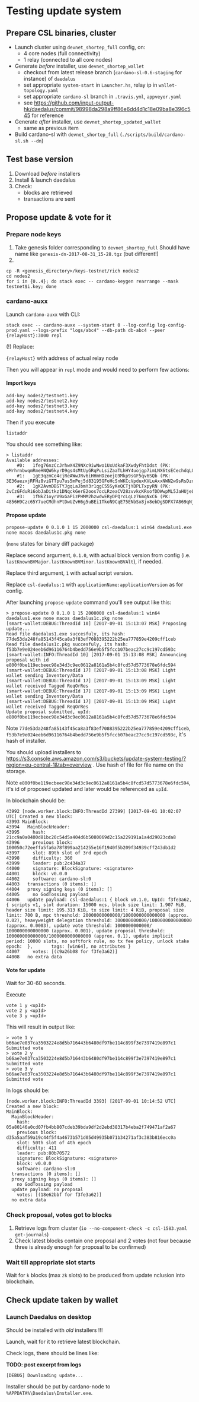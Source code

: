 # Testing update system

## Prepare CSL binaries, cluster

* Launch cluster using `devnet_shortep_full` config, on:
   * 4 core nodes (full connectivity)
   * 1 relay (connected to all core nodes)
* Generate *before* installer, use `devnet_shortep_wallet`
   * checkout from latest release branch (`cardano-sl-0.6-staging` for instance) of `daedalus`
   * set appropriate `system-start` in `Launcher.hs`, relay ip in `wallet-topology.yaml`
   * set appropriate `cardano-sl` branch in `.travis.yml`, `appveyor.yaml`
   * see https://github.com/input-output-hk/daedalus/commit/98998da298a9ff86e6dd4d1c18e09ba8e396c545 for reference
* Generate *after* installer, use `devnet_shortep_updated_wallet`
   * same as previous item
* Build cardano-sl with `devnet_shortep_full` (`./scripts/build/cardano-sl.sh --dn`)

## Test base version

1. Download *before* installers
2. Install & launch daedalus
3. Check:
    * blocks are retrieved
    * transactions are sent

## Propose update & vote for it

### Prepare node keys

1. Take genesis folder corresponding to `devnet_shortep_full`
Should have name like `genesis-dn-2017-08-31_15-28.tgz` (but different!)
2.

```
cp -R <genesis_directory>/keys-testnet/rich nodes2
cd nodes2
for i in {0..4}; do stack exec -- cardano-keygen rearrange --mask testnet$i.key; done
```

### cardano-auxx

Launch `cardano-auxx` with CLI:

```
stack exec -- cardano-auxx --system-start 0 --log-config log-config-prod.yaml --logs-prefix "logs/abc4" --db-path db-abc4 --peer {relayHost}:3000 repl
```

(!) Replace:

`{relayHost}` with address of actual relay node

Then you will appear in `repl` mode and would need to perform few actions:

#### Import keys

```
add-key nodes2/testnet1.key
add-key nodes2/testnet2.key
add-key nodes2/testnet3.key
add-key nodes2/testnet4.key
```

Then if you execute

```
listaddr
```

You should see something like:

```
> listaddr
Available addresses:
    #0:   1feg76nzCcJrhwX4Z9NXc9iwNwo1UxUdkaF3XwdyFhtDdst (PK: eMrhrnbwqmRmeHNQW6kyrD9gs4sMtUyGRqPuLsiZaaTLhHY4uojgp7imLNX6tsECechdqLUB92APfs6Er1BJv6E)
    #1:   1gE3qzmCe4cjReAWwJRv6iHHmHDzoejG9Mkp9sGF5qv6SQb (PK: 3E36aezxjRFHz8viGTTpu7us5mPej5d83195GFoHcSnWKCcVpduxKVLuAxxNWN2w9sRsDzdxfVeQpqWkumEJGYUN)
    #2:   1gK2AvmDBSTYJgqLaJbmY3r1qgC55SyKeQCTjYDPLTxpyRN (PK: 2vCzGFduRi6obJaDitkz1DNqckGerE2oos7ocLRzeaCV28zvvkcKRsofDDWwpML5JaHUjeLKjFGnjmCZnhu2XjGJ)
    #3:   1fNkZ1oyrV9xGaPizPHMM2hzwdwERyDPQrcLqLz76mqNxC6 (PK: 4856H9Czc65Y7ueCMdhnPtDwUZvH6g5uBEi1TkoN9CqE75ENbSx8jx8ebDgSDFX7A869qNjBe4n9SgZ74NSyr7xx)
```

#### Propose update

```
propose-update 0 0.1.0 1 15 2000000 csl-daedalus:1 win64 daedalus1.exe none macos daedalus1c.pkg none
```
(`none` states for binary diff package)

Replace second argument, `0.1.0`, with actual block version from config (i.e. `lastKnownBVMajor.lastKnownBVMinor.lastKnownBVAlt`), if needed.

Replace third argument, `1` with actual script version.

Replace `csl-daedalus:1` with `applicationName:applicationVersion` as for config.

After launching `propose-update` command you'll see output like this:

```
> propose-update 0 0.1.0 1 15 2000000 csl-daedalus:1 win64 daedalus1.exe none macos daedalus1c.pkg none
[smart-wallet:DEBUG:ThreadId 10] [2017-09-01 15:13:07 MSK] Proposing update...
Read file daedalus1.exe succesfuly, its hash: 77de53da248fa85143f45ca8a3f83ef7088395222b25ea777859e4209cff1ceb
Read file daedalus1c.pkg succesfuly, its hash: f53b7e9e024eeb6d96116764b4bedd756e9b5f5fccb07beac27cc9c197cd593c
[smart-wallet:INFO:ThreadId 10] [2017-09-01 15:13:08 MSK] Announcing proposal with id e800f0be119ecbeec98e34d3c9ec0612a8161a5b4c8fcd57d5773678e6fdc594
[smart-wallet:DEBUG:ThreadId 17] [2017-09-01 15:13:08 MSK] Light wallet sending Inventory/Data
[smart-wallet:DEBUG:ThreadId 17] [2017-09-01 15:13:09 MSK] Light wallet received Tagged ReqOrRes
[smart-wallet:DEBUG:ThreadId 17] [2017-09-01 15:13:09 MSK] Light wallet sending Inventory/Data
[smart-wallet:DEBUG:ThreadId 17] [2017-09-01 15:13:09 MSK] Light wallet received Tagged ReqOrRes
Update proposal submitted, upId: e800f0be119ecbeec98e34d3c9ec0612a8161a5b4c8fcd57d5773678e6fdc594 
```

Note `77de53da248fa85143f45ca8a3f83ef7088395222b25ea777859e4209cff1ceb`, `f53b7e9e024eeb6d96116764b4bedd756e9b5f5fccb07beac27cc9c197cd593c`, it's hash of installer.

You should upload installers to https://s3.console.aws.amazon.com/s3/buckets/update-system-testing/?region=eu-central-1&tab=overview . Use hash of file for file name on the storage.

Note `e800f0be119ecbeec98e34d3c9ec0612a8161a5b4c8fcd57d5773678e6fdc594`, it's id of proposed updated and later would be referenced as `upId`.

In blockchain should be:

```
43992 [node.worker.block:INFO:ThreadId 27399] [2017-09-01 10:02:07 UTC] Created a new block:
43993 MainBlock:
43994   MainBlockHeader:
43995     hash: 21cc9a0a0400d81bc20c54d5a404d6b5080069d2c15a229191a1a4d29023cda8
43996     previous block: 100050c72eeffa5fa6a78f899aa214255e16f1940f5b209f34939cff243db1d2
43997     slot: 89th slot of 3rd epoch
43998     difficulty: 360
43999     leader: pub:2c434a37
44000     signature: BlockSignature: <signature>
44001     block: v0.0.0
44002     software: cardano-sl:0
44003   transactions (0 items): []
44004   proxy signing keys (0 items): []
44005     no GodTossing payload
44006   update payload: csl-daedalus:1 { block v0.1.0, UpId: f3fe3a62, { scripts v1, slot duration: 15000 mcs, block size limit: 1.907 MiB, header size limit: 195.313 KiB, tx size limit: 4 KiB, proposal size           limit: 700 B, mpc threshold: 20000000000000/1000000000000000 (approx. 0.02), heavyweight delegation threshold: 300000000000/1000000000000000 (approx. 0.0003), update vote threshold: 1000000000000/                1000000000000000 (approx. 0.001), update proposal threshold: 100000000000000/1000000000000000 (approx. 0.1), update implicit period: 10000 slots, no softfork rule, no tx fee policy, unlock stake epoch:  },       tags: [win64], no attributes } 
44007     votes: [(c9a26b08 for f3fe3a62)]
44008   no extra data
```

#### Vote for update

Wait for 30-60 seconds.

Execute
```
vote 1 y <upId>
vote 2 y <upId>
vote 3 y <upId>
```

This will result in output like:

```
> vote 1 y b66ae7e037ca3503224e8d5b716443b6480df97be114c899f3e7397419e897c1
Submitted vote
> vote 2 y b66ae7e037ca3503224e8d5b716443b6480df97be114c899f3e7397419e897c1
Submitted vote
> vote 3 y b66ae7e037ca3503224e8d5b716443b6480df97be114c899f3e7397419e897c1
Submitted vote
```

In logs should be:
```
[node.worker.block:INFO:ThreadId 3393] [2017-09-01 10:14:52 UTC] Created a new block:
MainBlock:
  MainBlockHeader:
    hash: 05a80146a0cd07fb4bb807cdeb39bda9df2d2ebd38317b4eba2f749471af2a67
    previous block: d35a5aaf59a19c44f5f4a4673b571d05d49935b071b34271af3c383b816ecc0a
    slot: 50th slot of 4th epoch
    difficulty: 411
    leader: pub:80b70572
    signature: BlockSignature: <signature>
    block: v0.0.0
    software: cardano-sl:0
  transactions (0 items): []
  proxy signing keys (0 items): []
    no GodTossing payload
  update payload: no proposal
    votes: [(18e62bbf for f3fe3a62)]
  no extra data
```

### Check proposal, votes got to blocks

1. Retrieve logs from cluster (`io --no-component-check -c csl-1583.yaml get-journals`)
2. Check latest blocks contain one proposal and 2 votes (not four because three is already enough for proposal to be confirmed)

### Wait till appropriate slot starts

Wait for `k` blocks (max `2k` slots) to be produced from update nclusion into blockchain.

## Check update taken by wallet

### Launch Daedalus on desktop

Should be installed with *old* installers !!!

Launch, wait for it to retrieve latest blockchain.

Check logs, there should be lines like:

**TODO: post excerpt from logs**

```
[DEBUG] Downloading update...
```

Installer should be put by cardano-node to `%APPDATA%\Daedalus\Installer.exe`.

